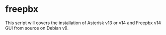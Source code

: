 # freepbx
This script will covers the installation of Asterisk v13 or v14 and Freepbx v14 GUI from source on Debian v9. 